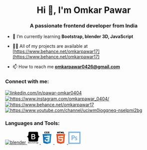 <h1 align="center">Hi 👋, I'm Omkar Pawar</h1>
<h3 align="center">A passionate frontend developer from India</h3>

- 🌱 I’m currently learning **Bootstrap, blender 3D, JavaScript**

- 👨‍💻 All of my projects are available at [https://www.behance.net/omkarpawar17](https://www.behance.net/omkarpawar17)

- 📫 How to reach me **omkarpawar0426@gmail.com**

<h3 align="left">Connect with me:</h3>
<p align="left">
<a href="https://linkedin.com/in/linkedin.com/in/pawar-omkar0404" target="blank"><img align="center" src="https://raw.githubusercontent.com/rahuldkjain/github-profile-readme-generator/master/src/images/icons/Social/linked-in-alt.svg" alt="linkedin.com/in/pawar-omkar0404" height="30" width="40" /></a>
<a href="https://instagram.com/https://www.instagram.com/omkarpawar_0404/" target="blank"><img align="center" src="https://raw.githubusercontent.com/rahuldkjain/github-profile-readme-generator/master/src/images/icons/Social/instagram.svg" alt="https://www.instagram.com/omkarpawar_0404/" height="30" width="40" /></a>
<a href="https://www.behance.net/https://www.behance.net/omkarpawar17" target="blank"><img align="center" src="https://raw.githubusercontent.com/rahuldkjain/github-profile-readme-generator/master/src/images/icons/Social/behance.svg" alt="https://www.behance.net/omkarpawar17" height="30" width="40" /></a>
<a href="https://www.youtube.com/c/https://www.youtube.com/channel/uciwm0iogqneq-nselpmi2bg" target="blank"><img align="center" src="https://raw.githubusercontent.com/rahuldkjain/github-profile-readme-generator/master/src/images/icons/Social/youtube.svg" alt="https://www.youtube.com/channel/uciwm0iogqneq-nselpmi2bg" height="30" width="40" /></a>
</p>

<h3 align="left">Languages and Tools:</h3>
<p align="left"> <a href="https://www.blender.org/" target="_blank" rel="noreferrer"> <img src="https://download.blender.org/branding/community/blender_community_badge_white.svg" alt="blender" width="40" height="40"/> </a> <a href="https://getbootstrap.com" target="_blank" rel="noreferrer"> <img src="https://raw.githubusercontent.com/devicons/devicon/master/icons/bootstrap/bootstrap-plain-wordmark.svg" alt="bootstrap" width="40" height="40"/> </a> <a href="https://www.w3schools.com/css/" target="_blank" rel="noreferrer"> <img src="https://raw.githubusercontent.com/devicons/devicon/master/icons/css3/css3-original-wordmark.svg" alt="css3" width="40" height="40"/> </a> <a href="https://www.w3.org/html/" target="_blank" rel="noreferrer"> <img src="https://raw.githubusercontent.com/devicons/devicon/master/icons/html5/html5-original-wordmark.svg" alt="html5" width="40" height="40"/> </a> <a href="https://www.photoshop.com/en" target="_blank" rel="noreferrer"> <img src="https://raw.githubusercontent.com/devicons/devicon/master/icons/photoshop/photoshop-line.svg" alt="photoshop" width="40" height="40"/> </a> </p>
